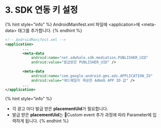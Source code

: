 # 3. SDK 연동 키 설정

{% hint style="info" %}
AndroidManifest.xml 파일에 \<application>에  \<meta-data> 태그를 추가합니다.
{% endhint %}

```xml
<!-- AndroidManifest.xml -->
<application>
        ...
        <meta-data
            android:name="net.adwhale.sdk.mediation.PUBLISHER_UID"
            android:value="발급받은 PUBLISHER_UID" />
            
        <meta-data
            android:name="com.google.android.gms.ads.APPLICATION_ID"
            android:value="애드웨일이 제공한 Admob APP ID 값" />            
        ...
</application>
```

{% hint style="info" %}
* 각 광고 마다 발급 받은 **placementUid**가 필요합니다.
* 발급 받은 **placementUid**는 Custom event 추가 과정에 따라 Parameter에 입력하게 됩니다.
{% endhint %}
